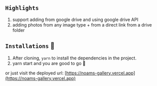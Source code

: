 ## `Highlights`
1. support adding from google drive and using google drive API
2. adding photos from any image type + from a direct link from a drive folder 

## `Installations` 🔧
1. After cloning, `yarn` to install the dependencies in the project.
2. yarn start and you are good to go 🚀

or just visit the deployed url:
[https://noams-gallery.vercel.app](https://noams-gallery.vercel.app)
